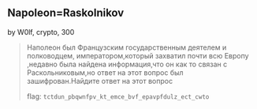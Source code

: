 ## Napoleon=Raskolnikov
by W0lf, crypto, 300

>Наполеон был Французским государственным деятелем и полководцем, императором,который захватил почти всю  Европу ,недавно была найдена информация,что он как то связан с Раскольниковым,но ответ на этот вопрос был зашифрован.Найдите ответ на этот вопрос
>
> flag: `tctdun_pbqwnfpv_kt_emce_bvf_epavpfdulz_ect_cwto`
>


